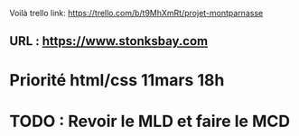 Voilà
trello link: https://trello.com/b/t9MhXmRt/projet-montparnasse

## URL : https://www.stonksbay.com
# Priorité html/css 11mars 18h
# TODO : Revoir le MLD et faire le MCD
